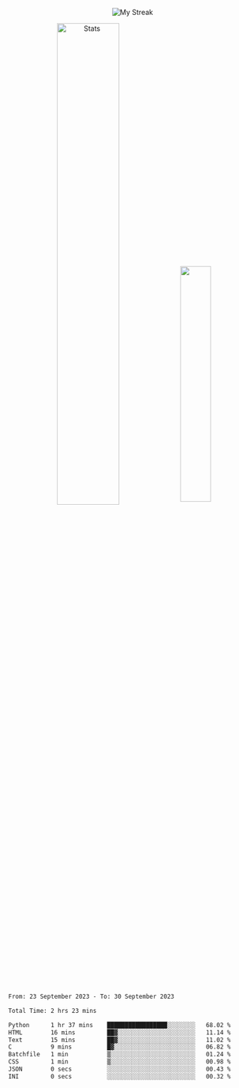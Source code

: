 <p align="center">
<picture>
  <source media="(prefers-color-scheme: dark)" srcset="http://github-readme-streak-stats.herokuapp.com?user=semolik&theme=dark&hide_border=true&background=DD272700">
  <img alt="My Streak" src="http://github-readme-streak-stats.herokuapp.com?user=semolik&hide_border=true">
</picture>
</p>
<div align="center">
  <picture>
    <source media="(prefers-color-scheme: dark)" srcset="https://github-readme-stats.vercel.app/api?username=semolik&show_icons=true&bg_color=DD272700&hide_border=true&theme=dark">
        <img alt="Stats" src="https://github-readme-stats.vercel.app/api?username=semolik&show_icons=true&bg_color=DD272700&hide_border=true" width="50%" >
  </picture>
  <sup>
  <picture>
  <source media="(prefers-color-scheme: dark)" srcset="https://github-readme-stats.vercel.app/api/top-langs/?username=semolik&layout=compact&hide_border=true&bg_color=DD272700&theme=dark">
  <img src="https://github-readme-stats.vercel.app/api/top-langs/?username=semolik&layout=compact&hide_border=true" width="35%" />
  </picture>
  </sup>
</div>
<!--START_SECTION:waka-->

```txt
From: 23 September 2023 - To: 30 September 2023

Total Time: 2 hrs 23 mins

Python      1 hr 37 mins    █████████████████░░░░░░░░   68.02 %
HTML        16 mins         ██▓░░░░░░░░░░░░░░░░░░░░░░   11.14 %
Text        15 mins         ██▓░░░░░░░░░░░░░░░░░░░░░░   11.02 %
C           9 mins          █▓░░░░░░░░░░░░░░░░░░░░░░░   06.82 %
Batchfile   1 min           ▒░░░░░░░░░░░░░░░░░░░░░░░░   01.24 %
CSS         1 min           ▒░░░░░░░░░░░░░░░░░░░░░░░░   00.98 %
JSON        0 secs          ░░░░░░░░░░░░░░░░░░░░░░░░░   00.43 %
INI         0 secs          ░░░░░░░░░░░░░░░░░░░░░░░░░   00.32 %
```

<!--END_SECTION:waka-->

